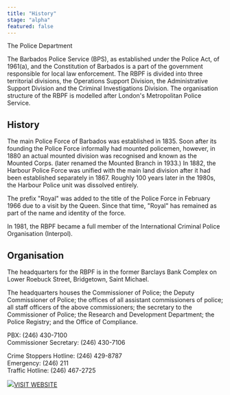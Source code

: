 ```yaml
---
title: "History"
stage: "alpha"
featured: false
---
```


The Police Department

The Barbados Police Service (BPS), as established under the Police Act, of 1961(a), and the Constitution of Barbados is a part of the government responsible for local law enforcement. The RBPF is divided into three territorial divisions, the Operations Support Division, the Administrative Support Division and the Criminal Investigations Division. The organisation structure of the RBPF is modelled after London's Metropolitan Police Service.

## History

The main Police Force of Barbados was established in 1835. Soon after its founding the Police Force informally had mounted policemen, however, in 1880 an actual mounted division was recognised and known as the Mounted Corps. (later renamed the Mounted Branch in 1933.) In 1882, the Harbour Police Force was unified with the main land division after it had been established separately in 1867. Roughly 100 years later in the 1980s, the Harbour Police unit was dissolved entirely.

The prefix "Royal" was added to the title of the Police Force in February 1966 due to a visit by the Queen. Since that time, "Royal" has remained as part of the name and identity of the force.

In 1981, the RBPF became a full member of the International Criminal Police Organisation (Interpol).

## Organisation

The headquarters for the RBPF is in the former Barclays Bank Complex on Lower Roebuck Street, Bridgetown, Saint Michael.

The headquarters houses the Commissioner of Police; the Deputy Commissioner of Police; the offices of all assistant commissioners of police; all staff officers of the above commissioners; the secretary to the Commissioner of Police; the Research and Development Department; the Police Registry; and the Office of Compliance.

PBX: (246) 430-7100  
Commissioner Secretary: (246) 430-7106  

Crime Stoppers Hotline: (246) 429-8787  
Emergency: (246) 211  
Traffic Hotline: (246) 467-2725

[![](https://www.gov.bb/fileadmin/template/images/i-visit-white.png)](http://www.barbadoslawcourts.gov.bb/)[VISIT WEBSITE](http://oag.gov.bb/Departments/Police/)